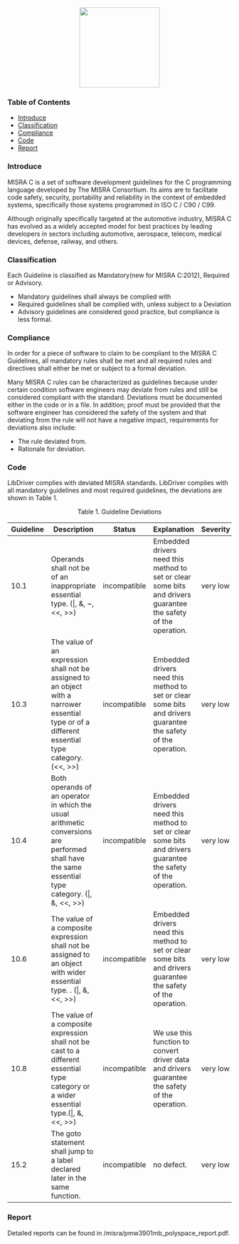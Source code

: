 <div align=center>
<img src="/doc/image/misra.svg" width="180" height="180"/>
</div>

### Table of Contents

  - [Introduce](#Introduce)
  - [Classification](#Classification)
  - [Compliance](#Compliance)
  - [Code](#Code)
  - [Report](#Report)

### Introduce

MISRA C is a set of software development guidelines for the C programming language developed by The MISRA Consortium. Its aims are to facilitate code safety, security, portability and reliability in the context of embedded systems, specifically those systems programmed in ISO C / C90 / C99.

Although originally specifically targeted at the automotive industry, MISRA C has evolved as a widely accepted model for best practices by leading developers in sectors including automotive, aerospace, telecom, medical devices, defense, railway, and others.

### Classification

Each Guideline is classified as Mandatory(new for MISRA C:2012), Required or Advisory.

- Mandatory guidelines shall always be complied with
- Required guidelines shall be complied with, unless subject to a Deviation
- Advisory guidelines are considered good practice, but compliance is less formal.

### Compliance

In order for a piece of software to claim to be compliant to the MISRA C Guidelines, all mandatory rules shall be met and all required rules and directives shall either be met or subject to a formal deviation.

Many MISRA C rules can be characterized as guidelines because under certain condition software engineers may deviate from rules and still be considered compliant with the standard. Deviations must be documented either in the code or in a file. In addition; proof must be provided that the software engineer has considered the safety of the system and that deviating from the rule will not have a negative impact, requirements for deviations also include:

- The rule deviated from.
- Rationale for deviation.

### Code

LibDriver complies with deviated MISRA standards. LibDriver complies with all mandatory guidelines and most required guidelines, the deviations are shown in Table 1.

<div align=center> Table 1. Guideline Deviations </div>

| Guideline | Description                                                  | Status       | Explanation                                                  | Severity |
| --------- | ------------------------------------------------------------ | ------------ | ------------------------------------------------------------ | -------- |
| 10.1      | Operands shall not be of an inappropriate essential type. (\|, &, ~, <<, >>) | incompatible | Embedded drivers need this method to set or clear some bits and drivers guarantee the safety of the operation. | very low |
| 10.3      | The value of an expression shall not be assigned to an object with a narrower essential type or of a different essential type category.  (<<, >>) | incompatible | Embedded drivers need this method to set or clear some bits and drivers guarantee the safety of the operation. | very low |
| 10.4      | Both operands of an operator in which the usual arithmetic conversions are performed shall have the same essential type category.  (\|, &, <<, >>) | incompatible | Embedded drivers need this method to set or clear some bits and drivers guarantee the safety of the operation. | very low |
| 10.6      | The value of a composite expression shall not be assigned to an object     with wider essential type.  .  (\|, &, <<, >>) | incompatible | Embedded drivers need this method to set or clear some bits and drivers guarantee the safety of the operation. | very low |
| 10.8      | The value of a composite expression shall not be cast to a different essential type category or a wider essential type.(\|, &, <<, >>) | incompatible | We use this function to convert driver data and drivers guarantee the safety of the operation. | very low |
| 15.2      | The goto statement shall jump to a label declared later in the same     function. | incompatible | no defect.                                                   | very low |

### Report

Detailed reports can be found in /misra/pmw3901mb_polyspace_report.pdf.
